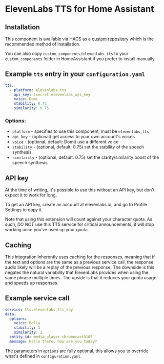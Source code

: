 # ElevenLabs TTS for Home Assistant

## Installation

This component is available via HACS as a [custom repository](https://hacs.xyz/docs/faq/custom_repositories) which is the recommended method of installation. 

You can also copy `custom_components/elevenlabs_tts` to your `custom_components` folder in HomeAssistant if you prefer to install manually.

## Example `tts` entry in your `configuration.yaml`

```yaml
tts:
  - platform: elevenlabs_tts
    api_key: !secret elevenlabs_api_key
    voice: Domi
    stability: 0.75
    similarity: 0.75
```

### Options:

- `platform` - specifies to use this component, must be `elevenlabs_tts`
- `api_key` - (optional) get access to your own account's voices
- `voice` - (optional, default: Domi) use a different voice
- `stability` - (optional, default: 0.75) set the stability of the speech synthesis
- `similarity` - (optional, default: 0.75) set the clarity/similarity boost of the speech synthesis

## API key

At the time of writing, it's possible to use this without an API key, but don't expect it to work for long.

To get an API key, create an account at elevenlabs.io, and go to Profile Settings to copy it.

Note that using this extension will count against your character quota. As such, *DO NOT* use this TTS service for critical announcements, it will stop working once you've used up your quota.

## Caching

This integration inherently uses caching for the responses, meaning that if the text and options are the same as a previous service call, the response audio likely will be a replay of the previous response. The downside is this negates the natural variability that ElevenLabs provides when using the same phrase multiple times. The upside is that it reduces your quota usage and speeds up responses.

## Example service call

```yaml
service: tts.elevenlabs_tts_say
data:
  options:
    voice: Bella
    stability: 1
    similarity: 1
  entity_id: media_player.chromecast9105
  message: Hello there, how are you today?
```

The parameters in `options` are fully optional, this allows you to override what's defined in `configuration.yaml`.
